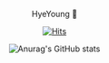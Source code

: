 
<div align="center">

HyeYoung 🫥

[![Hits](https://hits.seeyoufarm.com/api/count/incr/badge.svg?url=https%3A%2F%2Fgithub.com%2Fhyeyeoung&count_bg=%231D2094&title_bg=%23000000&icon=&icon_color=%23E7E7E7&title=hits&edge_flat=false)](https://github.com/hyeyeoung)


![Anurag's GitHub stats](https://github-readme-stats.vercel.app/api?username=hyeyeoung&show_icons=true&theme=radical)

</div>